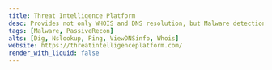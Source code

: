 ```yaml
---
title: Threat Intelligence Platform
desc: Provides not only WHOIS and DNS resolution, but Malware detection.
tags: [Malware, PassiveRecon]
alts: [Dig, Nslookup, Ping, ViewDNSinfo, Whois]
website: https://threatintelligenceplatform.com/
render_with_liquid: false
---
```

